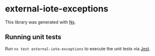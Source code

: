 # external-iote-exceptions

This library was generated with [Nx](https://nx.dev).

## Running unit tests

Run `nx test external-iote-exceptions` to execute the unit tests via [Jest](https://jestjs.io).
